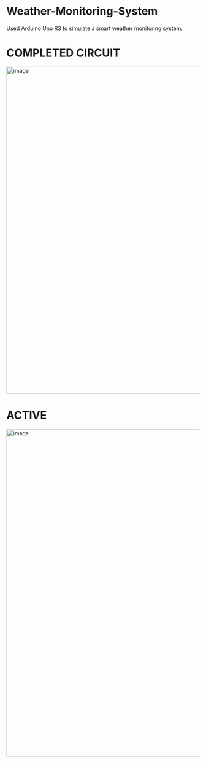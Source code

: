 # Weather-Monitoring-System
Used Arduino Uno R3 to simulate a smart weather monitoring system.

# COMPLETED CIRCUIT
<img width="934" height="854" alt="image" src="https://github.com/user-attachments/assets/dc888b55-f167-42d8-862c-aab2654eaab3" />

# ACTIVE
<img width="1058" height="855" alt="image" src="https://github.com/user-attachments/assets/af502d17-424c-4858-80cb-6fff858bf447" />
